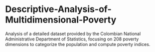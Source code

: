 # Descriptive-Analysis-of-Multidimensional-Poverty
Analysis of a detailed dataset provided by the Colombian National Administrative Department of Statistics, focusing on 208 poverty dimensions to categorize the population and compute poverty indices.

